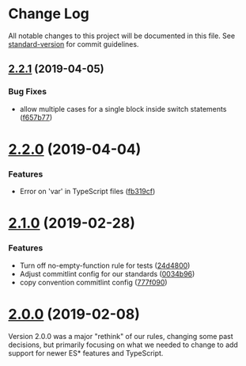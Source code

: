 # Change Log

All notable changes to this project will be documented in this file. See [standard-version](https://github.com/conventional-changelog/standard-version) for commit guidelines.

<a name="2.2.1"></a>
## [2.2.1](https://github.com/silvermine/eslint-config-silvermine/compare/v2.2.0...v2.2.1) (2019-04-05)


### Bug Fixes

* allow multiple cases for a single block inside switch statements ([f657b77](https://github.com/silvermine/eslint-config-silvermine/commit/f657b77))



<a name="2.2.0"></a>
# [2.2.0](https://github.com/silvermine/eslint-config-silvermine/compare/v2.1.0...v2.2.0) (2019-04-04)


### Features

* Error on 'var' in TypeScript files ([fb319cf](https://github.com/silvermine/eslint-config-silvermine/commit/fb319cf))



<a name="2.1.0"></a>
# [2.1.0](https://github.com/silvermine/eslint-config-silvermine/compare/v2.0.0...v2.1.0) (2019-02-28)


### Features

* Turn off no-empty-function rule for tests ([24d4800](https://github.com/silvermine/eslint-config-silvermine/commit/24d4800))
* Adjust commitlint config for our standards ([0034b96](https://github.com/silvermine/eslint-config-silvermine/commit/0034b96))
* copy convention commitlint config ([777f090](https://github.com/silvermine/eslint-config-silvermine/commit/777f090))


<a name="2.0.0"></a>
# [2.0.0](https://github.com/silvermine/eslint-config-silvermine/compare/v1.5.0...v2.0.0) (2019-02-08)

Version 2.0.0 was a major "rethink" of our rules, changing some past decisions, but
primarily focusing on what we needed to change to add support for newer ES* features and
TypeScript.
